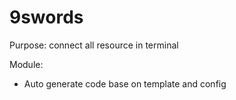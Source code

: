 # 9swords

Purpose: connect all resource in terminal

Module:
- Auto generate code base on template and config
